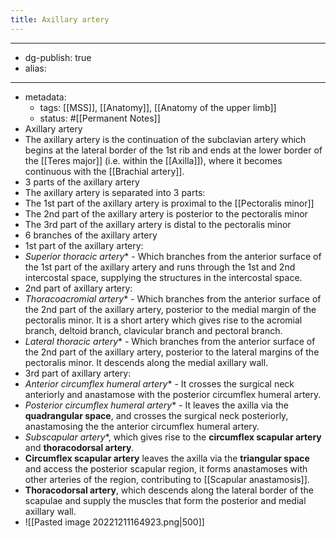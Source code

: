 ```yaml
---
title: Axillary artery
---
```


- --
- dg-publish: true
- alias:
- --
- metadata:
	- tags: [[MSS]], [[Anatomy]], [[Anatomy of the upper limb]]
	- status: #[[Permanent Notes]]
- Axillary artery
- The axillary artery is the continuation of the subclavian artery which begins at the lateral border of the 1st rib and ends at the lower border of the [[Teres major]] (i.e. within the [[Axilla]]), where it becomes continuous with the [[Brachial artery]].
- 3 parts of the axillary artery
- The axillary artery is separated into 3 parts:
- The 1st part of the axillary artery is proximal to the [[Pectoralis minor]]
- The 2nd part of the axillary artery is posterior to the pectoralis minor
- The 3rd part of the axillary artery is distal to the pectoralis minor
- 6 branches of the axillary artery
- 1st part of the axillary artery:
- *Superior thoracic artery** - Which branches from the anterior surface of the 1st part of the axillary artery and runs through the 1st and 2nd intercostal space, supplying the structures in the intercostal space.
- 2nd part of axillary artery:
- *Thoracoacromial artery** - Which branches from the anterior surface of the 2nd part of the axillary artery, posterior to the medial margin of the pectoralis minor. It is a short artery which gives rise to the acromial branch, deltoid branch, clavicular branch and pectoral branch.
- *Lateral thoracic artery** - Which branches from the anterior surface of the 2nd part of the axillary artery, posterior to the lateral margins of the pectoralis minor. It descends along the medial axillary wall.
- 3rd part of axillary artery:
- *Anterior circumflex humeral artery** - It crosses the surgical neck anteriorly and anastamose with the posterior circumflex humeral artery.
- *Posterior circumflex humeral artery** - It leaves the axilla via the **quadrangular space**, and crosses the surgical neck posteriorly, anastamosing the the anterior circumflex humeral artery.
- *Subscapular artery**, which gives rise to the **circumflex scapular artery** and **thoracodorsal artery**.
- **Circumflex scapular artery** leaves the axilla via the **triangular space** and access the posterior scapular region, it forms anastamoses with other arteries of the region, contributing to [[Scapular anastamosis]].
- **Thoracodorsal artery**, which descends along the lateral border of the scapulae and supply the muscles that form the posterior and medial axillary wall.
- ![[Pasted image 20221211164923.png|500]]